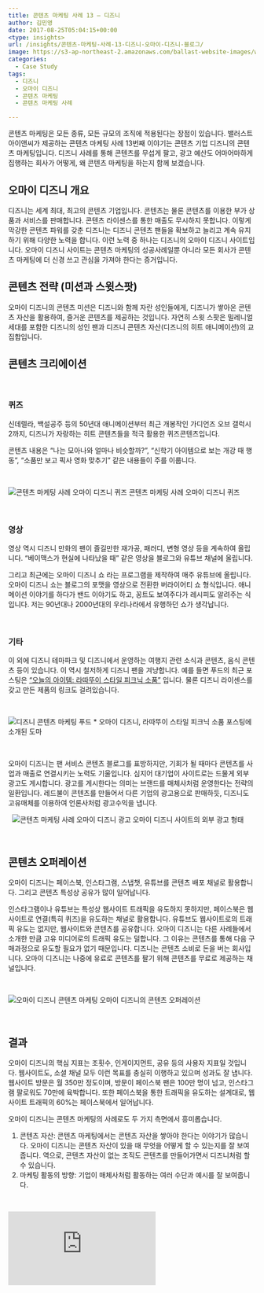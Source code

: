 ```yaml
---
title: 콘텐츠 마케팅 사례 13 – 디즈니
author: 김민영
date: 2017-08-25T05:04:15+00:00
<type: insights>
url: /insights/콘텐츠-마케팅-사례-13-디즈니-오마이-디즈니-블로그/
image: https://s3-ap-northeast-2.amazonaws.com/ballast-website-images/wp-content/uploads/2017/08/15105853/oh-my-disney.png
categories:
  - Case Study
tags:
  - 디즈니
  - 오마이 디즈니
  - 콘텐츠 마케팅
  - 콘텐츠 마케팅 사례

---
```

콘텐츠 마케팅은 모든 종류, 모든 규모의 조직에 적용된다는 장점이 있습니다. 밸러스트아이앤씨가 제공하는 콘텐츠 마케팅 사례 13번째 이야기는 콘텐츠 기업 디즈니의 콘텐츠 마케팅입니다. 디즈니 사례를 통해 콘텐츠를 무섭게 팔고, 광고 예산도 어마어마하게 집행하는 회사가 어떻게, 왜 콘텐츠 마케팅을 하는지 함께 보겠습니다.
&nbsp;
## 오마이 디즈니 개요

디즈니는 세계 최대, 최고의 콘텐츠 기업입니다. 콘텐츠는 물론 콘텐츠를 이용한 부가 상품과 서비스를 판매합니다. 콘텐츠 라이센스를 통한 매출도 무시하지 못합니다. 이렇게 막강한 콘텐츠 파워를 갖춘 디즈니는 디즈니 콘텐츠 팬들을 확보하고 늘리고 계속 유지하기 위해 다양한 노력을 합니다. 이런 노력 중 하나는 디즈니의 오마이 디즈니 사이트입니다. 오마이 디즈니 사이트는 콘텐츠 마케팅의 성공사례일뿐 아니라 모든 회사가 콘텐츠 마케팅에 더 신경 쓰고 관심을 가져야 한다는 증거입니다.
&nbsp;
## 콘텐츠 전략 (미션과 스윗스팟)

오마이 디즈니의 콘텐츠 미션은 디즈니와 함께 자란 성인들에게, 디즈니가 쌓아온 콘텐츠 자산을 활용하여, 즐거운 콘텐츠를 제공하는 것입니다. 자연히 스윗 스팟은 밀레니얼 세대를 포함한 디즈니의 성인 팬과 디즈니 콘텐츠 자산(디즈니의 히트 애니메이션)의 교집합입니다.
&nbsp;
## 콘텐츠 크리에이션
&nbsp;
### 퀴즈

신데렐라, 백설공주 등의 50년대 애니메이션부터 최근 개봉작인 가디언즈 오브 갤럭시 2까지, 디즈니가 자랑하는 히트 콘텐츠들을 적극 활용한 퀴즈콘텐츠입니다.
  
콘텐츠 내용은 &#8220;나는 모아나와 얼마나 비슷할까?&#8221;, &#8220;신학기 아이템으로 보는 개강 때 행동&#8221;, &#8220;소품만 보고 픽사 영화 맞추기&#8221; 같은 내용들이 주를 이룹니다.

&nbsp;

![콘텐츠 마케팅 사례 오마이 디즈니 퀴즈](https://s3-ap-northeast-2.amazonaws.com/ballast-website-images/wp-content/uploads/2017/08/15105926/%EC%BD%98%ED%85%90%EC%B8%A0-%EB%A7%88%EC%BC%80%ED%8C%85-%EC%82%AC%EB%A1%80-%EC%98%A4%EB%A7%88%EC%9D%B4-%EB%94%94%EC%A6%88%EB%8B%88-%ED%80%B4%EC%A6%88.png)
콘텐츠 마케팅 사례 오마이 디즈니 퀴즈

&nbsp;

### 영상

영상 역시 디즈니 만화의 팬이 즐길만한 재가공, 패러디, 변형 영상 등을 계속하여 올립니다. &#8220;베이맥스가 현실에 나타났을 때&#8221; 같은 영상을 블로그와 유튜브 채널에 올립니다.


그리고 최근에는 오마이 디즈니 쇼 라는 프로그램을 제작하여 매주 유튜브에 올립니다. 오마이 디즈니 쇼는 블로그의 포맷을 영상으로 전환한 버라이어티 쇼 형식입니다. 애니메이션 이야기를 하다가 밴드 이야기도 하고, 꽁트도 보여주다가 레시피도 알려주는 식입니다. 저는 90년대나 2000년대의 우리나라에서 유행하던 쇼가 생각납니다.

&nbsp;
### 기타

이 외에 디즈니 테마파크 및 디즈니에서 운영하는 여행지 관련 소식과 콘텐츠, 음식 콘텐츠 등이 있습니다. 이 역시 철저하게 디즈니 팬을 겨냥합니다. 예를 들면 푸드의 최근 포스팅은 [&#8220;오늘의 아이템: 라따뚜이 스타일 피크닉 소품&#8221;][1] 입니다. 물론 디즈니 라이센스를 갖고 만든 제품의 링크도 걸려있습니다.

&nbsp;

![디즈니 콘텐츠 마케팅 푸드](https://s3-ap-northeast-2.amazonaws.com/ballast-website-images/wp-content/uploads/2017/08/15105925/Delio-Cutting-Board-2-2.jpg)
\* 오마이 디즈니, 라따뚜이 스타일 피크닉 소품 포스팅에 소개된 도마

&nbsp;

오마이 디즈니는 팬 서비스 콘텐츠 블로그를 표방하지만, 기회가 될 때마다 콘텐츠를 사업과 매출로 연결시키는 노력도 기울입니다. 심지어 대기업이 사이트로는 드물게 외부 광고도 게시합니다. 광고를 게시한다는 의미는 브랜드를 매체사처럼 운영한다는 전략의 일환입니다. 레드불이 콘텐츠를 만들어서 다른 기업의 광고용으로 판매하듯, 디즈니도 고유매체를 이용하여 언론사처럼 광고수익을 냅니다.

&nbsp;
![콘텐츠 마케팅 사례 오마이 디즈니 광고](https://s3-ap-northeast-2.amazonaws.com/ballast-website-images/wp-content/uploads/2017/08/15105924/%EC%98%A4%EB%A7%88%EC%9D%B4-%EB%94%94%EC%A6%88%EB%8B%88-%EC%82%AC%EC%9D%B4%ED%8A%B8-%EA%B4%91%EA%B3%A0.png)
오마이 디즈니 사이트의 외부 광고 형태

&nbsp;
## 콘텐츠 오퍼레이션

오마이 디즈니는 페이스북, 인스타그램, 스냅챗, 유튜브를 콘텐츠 배포 채널로 활용합니다. 그리고 콘텐츠 특성상 공유가 많이 일어납니다.

인스타그램이나 유튜브는 특성상 웹사이트 트래픽을 유도하지 못하지만, 페이스북은 웹사이트로 연결(특히 퀴즈)을 유도하는 채널로 활용합니다. 유튜브도 웹사이트로의 트래픽 유도는 없지만, 웹사이트와 콘텐츠를 공유합니다. 오마이 디즈니는 다른 사례들에서 소개한 만큼 고유 미디어로의 트래픽 유도는 덜합니다. 그 이유는 콘텐츠를 통해 다음 구매과정으로 유도할 필요가 없기 때문입니다. 디즈니는 콘텐츠 소비로 돈을 버는 회사입니다. 오마이 디즈니는 나중에 유료로 콘텐츠를 팔기 위해 콘텐츠를 무료로 제공하는 채널입니다.

&nbsp;

![오마이 디즈니 콘텐츠 마케팅](https://s3-ap-northeast-2.amazonaws.com/ballast-website-images/wp-content/uploads/2017/08/15105923/case13-ohmydisney.001.png)
오마이 디즈니의 콘텐츠 오퍼레이션

&nbsp;

## 결과

오마이 디즈니의 핵심 지표는 조횟수, 인게이지먼트, 공유 등의 사용자 지표일 것입니다. 웹사이트도, 소셜 채널 모두 이런 목표를 충실히 이행하고 있으며 성과도 잘 냅니다. 웹사이트 방문은 월 350만 정도이며, 방문이 페이스북 팬은 100만 명이 넘고, 인스타그램 팔로워도 70만에 육박합니다. 또한 페이스북을 통한 트래픽을 유도하는 설계대로, 웹사이트 트래픽의 60%는 페이스북에서 일어납니다.

오마이 디즈니는 콘텐츠 마케팅의 사례로도 두 가지 측면에서 흥미롭습니다.

  1. 콘텐츠 자산: 콘텐츠 마케팅에서는 콘텐츠 자산을 쌓아야 한다는 이야기가 많습니다. 오마이 디즈니는 콘텐츠 자산이 있을 때 무엇을 어떻게 할 수 있는지를 잘 보여줍니다. 역으로, 콘텐츠 자산이 없는 조직도 콘텐츠를 만들어가면서 디즈니처럼 할 수 있습니다.
  2. 마케팅 활동의 방향: 기업이 매체사처럼 활동하는 여러 수단과 예시를 잘 보여줍니다.


&nbsp;

![콘텐츠 마케팅 사례 13 &#8211; 디즈니 pdf 슬라이드로 보기](https://www.ballast.co.kr/wp-content/uploads/2017/08/case13-ohmydisney.pdf)


 [1]: https://ohmy.disney.com/food/2017/08/15/item-of-the-day-everything-you-need-for-a-ratatouille-inspired-picnic/